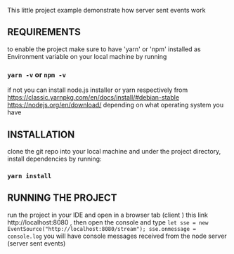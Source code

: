 This little project example demonstrate how server sent events work
## REQUIREMENTS
to enable the project make sure to have 'yarn' or 'npm' installed as Environment variable on your local machine by running 
### `yarn -v` or `npm -v`
if not you can install node.js installer or yarn respectively from https://classic.yarnpkg.com/en/docs/install/#debian-stable  https://nodejs.org/en/download/ depending on what operating system you have

## INSTALLATION
clone the git repo into your local machine and  under the project directory, install dependencies by running:
### `yarn install`

## RUNNING THE PROJECT
run the project in your IDE and open in a browser tab (client ) this link http://localhost:8080 , then open the console and type 
`let sse = new EventSource("http://localhost:8080/stream");
sse.onmessage = console.log`
you will have console messages received from the node server (server sent events)

